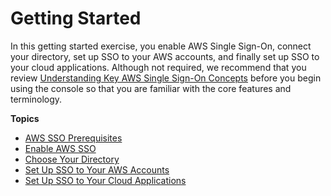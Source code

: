 # Getting Started<a name="getting-started"></a>

In this getting started exercise, you enable AWS Single Sign\-On, connect your directory, set up SSO to your AWS accounts, and finally set up SSO to your cloud applications\. Although not required, we recommend that you review [Understanding Key AWS Single Sign\-On Concepts](understanding-key-concepts.md) before you begin using the console so that you are familiar with the core features and terminology\.

**Topics**
+ [AWS SSO Prerequisites](prereqs.md)
+ [Enable AWS SSO](step1.md)
+ [Choose Your Directory](step2.md)
+ [Set Up SSO to Your AWS Accounts](step3.md)
+ [Set Up SSO to Your Cloud Applications](step4.md)